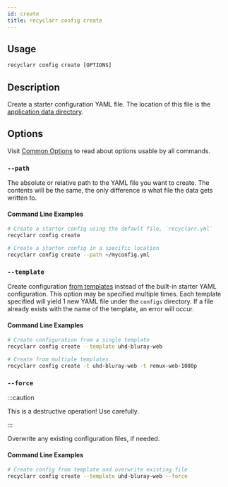 ```yaml
---
id: create
title: recyclarr config create
---
```


## Usage

```js
recyclarr config create [OPTIONS]
```

## Description

Create a starter configuration YAML file. The location of this file is the [application data
directory](/file-structure.md#appdata-directory).

## Options

Visit [Common Options](../common.md) to read about options usable by all commands.

### `--path`

The absolute or relative path to the YAML file you want to create. The contents will be the same,
the only difference is what file the data gets written to.

#### Command Line Examples

```bash
# Create a starter config using the default file, `recyclarr.yml`
recyclarr config create

# Create a starter config in a specific location
recyclarr config create --path ~/myconfig.yml
```

### `--template`

Create configuration [from templates][templates] instead of the built-in starter YAML configuration.
This option may be specified multiple times. Each template specified will yield 1 new YAML file
under the `configs` directory. If a file already exists with the name of the template, an error will
occur.

[templates]: https://github.com/recyclarr/config-templates

#### Command Line Examples

```bash
# Create configuration from a single template
recyclarr config create --template uhd-bluray-web

# Create from multiple templates
recyclarr config create -t uhd-bluray-web -t remux-web-1080p
```

### `--force`

:::caution

This is a destructive operation! Use carefully.

:::

Overwrite any existing configuration files, if needed.

#### Command Line Examples

```bash
# Create config from template and overwrite existing file
recyclarr config create --template uhd-bluray-web --force
```
